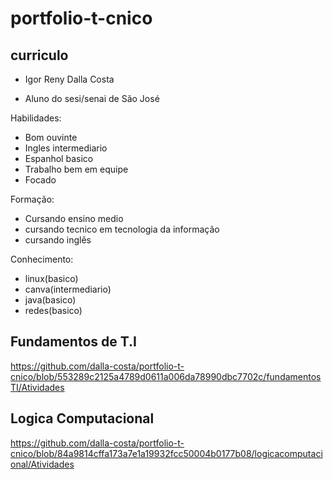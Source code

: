 # portfolio-t-cnico
## curriculo

* Igor Reny Dalla Costa

* Aluno do sesi/senai de São José

Habilidades:

* Bom ouvinte 
* Ingles intermediario 
* Espanhol basico 
* Trabalho bem em equipe 
* Focado

Formação:

* Cursando ensino medio 
* cursando tecnico em tecnologia da informação 
* cursando inglês

Conhecimento:

* linux(basico) 
* canva(intermediario) 
* java(basico) 
* redes(basico)

## Fundamentos de T.I

https://github.com/dalla-costa/portfolio-t-cnico/blob/553289c2125a4789d0611a006da78990dbc7702c/fundamentosTI/Atividades

## Logica Computacional

https://github.com/dalla-costa/portfolio-t-cnico/blob/84a9814cffa173a7e1a19932fcc50004b0177b08/logicacomputacional/Atividades
